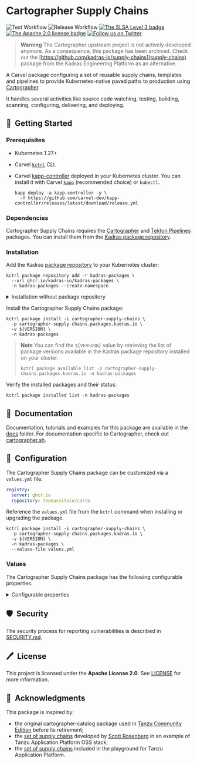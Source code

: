 # Cartographer Supply Chains

![Test Workflow](https://github.com/kadras-io/cartographer-supply-chains/actions/workflows/test.yml/badge.svg)
![Release Workflow](https://github.com/kadras-io/cartographer-supply-chains/actions/workflows/release.yml/badge.svg)
[![The SLSA Level 3 badge](https://slsa.dev/images/gh-badge-level3.svg)](https://slsa.dev/spec/v1.0/levels)
[![The Apache 2.0 license badge](https://img.shields.io/badge/License-Apache_2.0-blue.svg)](https://opensource.org/licenses/Apache-2.0)
[![Follow us on Twitter](https://img.shields.io/static/v1?label=Twitter&message=Follow&color=1DA1F2)](https://twitter.com/kadrasIO)

> **Warning**
> The Cartographer upstream project is not actively developed anymore. As a consequence, this package has been archived. Check out the [https://github.com/kadras-io/supply-chains](supply-chains) package from the Kadras Engineering Platform as an alternative.

A Carvel package configuring a set of reusable supply chains, templates and pipelines to provide Kubernetes-native paved paths to production using [Cartographer](https://cartographer.sh).

It handles several activities like source code watching, testing, building, scanning, configuring, delivering, and deploying.

## 🚀&nbsp; Getting Started

### Prerequisites

* Kubernetes 1.27+
* Carvel [`kctrl`](https://carvel.dev/kapp-controller/docs/latest/install/#installing-kapp-controller-cli-kctrl) CLI.
* Carvel [kapp-controller](https://carvel.dev/kapp-controller) deployed in your Kubernetes cluster. You can install it with Carvel [`kapp`](https://carvel.dev/kapp/docs/latest/install) (recommended choice) or `kubectl`.

  ```shell
  kapp deploy -a kapp-controller -y \
    -f https://github.com/carvel-dev/kapp-controller/releases/latest/download/release.yml
  ```

### Dependencies

Cartographer Supply Chains requires the [Cartographer](https://github.com/kadras-io/package-for-cartographer) and [Tekton Pipelines](https://github.com/kadras-io/package-for-tekton-pipelines) packages. You can install them from the [Kadras package repository](https://github.com/kadras-io/kadras-packages).

### Installation

Add the Kadras [package repository](https://github.com/kadras-io/kadras-packages) to your Kubernetes cluster:

  ```shell
  kctrl package repository add -r kadras-packages \
    --url ghcr.io/kadras-io/kadras-packages \
    -n kadras-packages --create-namespace
  ```

<details><summary>Installation without package repository</summary>
The recommended way of installing the Cartographer Supply Chains package is via the Kadras <a href="https://github.com/kadras-io/kadras-packages">package repository</a>. If you prefer not using the repository, you can add the package definition directly using <a href="https://carvel.dev/kapp/docs/latest/install"><code>kapp</code></a> or <code>kubectl</code>.

  ```shell
  kubectl create namespace kadras-packages
  kapp deploy -a cartographer-supply-chains-package -n kadras-packages -y \
    -f https://github.com/kadras-io/cartographer-supply-chains/releases/latest/download/metadata.yml \
    -f https://github.com/kadras-io/cartographer-supply-chains/releases/latest/download/package.yml
  ```
</details>

Install the Cartographer Supply Chains package:

  ```shell
  kctrl package install -i cartographer-supply-chains \
    -p cartographer-supply-chains.packages.kadras.io \
    -v ${VERSION} \
    -n kadras-packages
  ```

> **Note**
> You can find the `${VERSION}` value by retrieving the list of package versions available in the Kadras package repository installed on your cluster.
> 
>   ```shell
>   kctrl package available list -p cartographer-supply-chains.packages.kadras.io -n kadras-packages
>   ```

Verify the installed packages and their status:

  ```shell
  kctrl package installed list -n kadras-packages
  ```

## 📙&nbsp; Documentation

Documentation, tutorials and examples for this package are available in the [docs](docs) folder.
For documentation specific to Cartographer, check out [cartographer.sh](https://cartographer.sh).

## 🎯&nbsp; Configuration

The Cartographer Supply Chains package can be customized via a `values.yml` file.

  ```yaml
  registry:
    server: ghcr.io
    repository: thomasvitale/carto
  ```

Reference the `values.yml` file from the `kctrl` command when installing or upgrading the package.

  ```shell
  kctrl package install -i cartographer-supply-chains \
    -p cartographer-supply-chains.packages.kadras.io \
    -v ${VERSION} \
    -n kadras-packages \
    --values-file values.yml
  ```

### Values

The Cartographer Supply Chains package has the following configurable properties.

<details><summary>Configurable properties</summary>

| Config | Default | Description |
|-------|-------------------|-------------|
| `supply_chain` | `basic` | The type of supply chains to deploy. Options: `basic`, `advanced`. |
| `service_account` | `supply-chain` | The default `ServiceAccount` used by the supply chain. |
| `ca_cert_data` | `""` | PEM-encoded certificate data to trust TLS connections with a custom CA. |
| `cluster_builder` | `default` | The default `ClusterBuilder` used by kpack. |
| `external_delivery` | `false` | Whether the application should delivered and deployed automatically on the current Kubernetes cluster or manually to an external cluster. |
| `git_credentials_secret` | `""` | The Secret containing authentication credentials for Git repositories. |
| `registry_credentials_secret` | `""` | The Secret containing authentication credentials for the OCI registry. |
| `registry.server` | `""` | The server of the OCI Registry where the supply chain will publish and consume OCI images. |
| `registry.repository` | `""` | The repository in the OCI Registry where the supply chain will publish and consume OCI images. |
| `excluded_blueprints` | `[]` | A list of blueprints (supply chains or templates) to esclude from being created in the cluster. |

Settings for using a GitOps strategy with the supply chains.

| Config | Default | Description |
|-------|-------------------|-------------|
| `gitops.strategy` | `none` | Whether to commit configuration changes to Git directly (`direct`) or via a pull request (`pull_request`). If `none`, no GitOps strategy is applied. |
| `gitops.user.name` | `cartographer` | The name of the user interacting with the Git repository. |
| `gitops.user.email` | `cartographer@kadras.io` | The email of the user interacting with the Git repository. |
| `gitops.commit.message` | `Update from Cartographer` | The commit message to use when pushing configuration changes to Git. |
| `gitops.server_address` | `https://github.com` | The location of the server hosting the specified Git repository. |
| `gitops.target_branch` | `main` | The target branch where to push configuration changes. |
| `gitops.repository.owner` | `""` | The owner of the Git repository. |
| `gitops.repository.name` | `""` | The name of the Git repository. |
| `gitops.pull_request.server_kind` | `github` | The type of Git server where to open the pull request. |
| `gitops.pull_request.commit_branch` | `""` | The branch to use to open a pull request. If empty, a random name is generated. |
| `gitops.pull_request.title` | `Update from Cartographer` | The title of the pull request. |
| `gitops.pull_request.body` | `Generated from Cartographer` | The message body of the pull request. |

</details>

## 🛡️&nbsp; Security

The security process for reporting vulnerabilities is described in [SECURITY.md](SECURITY.md).

## 🖊️&nbsp; License

This project is licensed under the **Apache License 2.0**. See [LICENSE](LICENSE) for more information.

## 🙏&nbsp; Acknowledgments

This package is inspired by:

* the original cartographer-catalog package used in [Tanzu Community Edition](https://github.com/vmware-tanzu/community-edition) before its retirement;
* the [set of supply chains](https://github.com/vrabbi/tap-oss/tree/main/packages/ootb-supply-chains) developed by [Scott Rosenberg](https://vrabbi.cloud) in an example of Tanzu Application Platform OSS stack;
* the [set of supply chains](https://github.com/LittleBaiBai/tap-playground/tree/main/supply-chains) included in the playground for Tanzu Application Platform.
